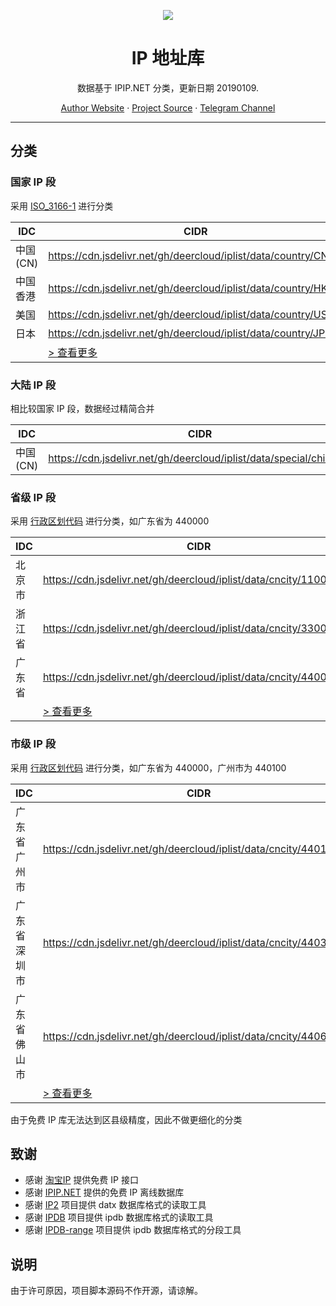 <p align="center">
<a href="https://github.com/DeerCloud/IPList">
<img src="https://user-images.githubusercontent.com/2666735/50806883-84930c00-1333-11e9-869e-3c2f2664f154.png" />
</a>
</p>

<h1 align="center">IP 地址库</h1>

<p align="center">数据基于 IPIP.NET 分类，更新日期 20190109.</p>

<p align=center>
<a href="https://i-meto.com/">Author Website</a> ·
<a href="https://github.com/DeerCloud/IPList">Project Source</a> ·
<a href="https://t.me/metooooo">Telegram Channel</a>
</p>

***

## 分类

### 国家 IP 段

采用 [ISO_3166-1](https://zh.wikipedia.org/wiki/ISO_3166-1%E4%BA%8C%E4%BD%8D%E5%AD%97%E6%AF%8D%E4%BB%A3%E7%A0%81) 进行分类

|IDC|CIDR|
|---|---|
|中国 (CN)|https://cdn.jsdelivr.net/gh/deercloud/iplist/data/country/CN.txt|
|中国香港|https://cdn.jsdelivr.net/gh/deercloud/iplist/data/country/HK.txt|
|美国|https://cdn.jsdelivr.net/gh/deercloud/iplist/data/country/US.txt|
|日本|https://cdn.jsdelivr.net/gh/deercloud/iplist/data/country/JP.txt|
||[ > 查看更多](https://github.com/DeerCloud/IPList/tree/master/data/country)|

### 大陆 IP 段

相比较国家 IP 段，数据经过精简合并

|IDC|CIDR|
|---|---|
|中国 (CN)|https://cdn.jsdelivr.net/gh/deercloud/iplist/data/special/china.txt|

### 省级 IP 段

采用 [行政区划代码](http://www.mca.gov.cn/article/sj/xzqh/2019/201901-06/20190203221738.html) 进行分类，如广东省为 440000

|IDC|CIDR|
|---|---|
|北京市|https://cdn.jsdelivr.net/gh/deercloud/iplist/data/cncity/110000.txt|
|浙江省|https://cdn.jsdelivr.net/gh/deercloud/iplist/data/cncity/330000.txt|
|广东省|https://cdn.jsdelivr.net/gh/deercloud/iplist/data/cncity/440000.txt|
||[ > 查看更多](https://github.com/DeerCloud/IPList/tree/master/data/cncity)|

### 市级 IP 段

采用 [行政区划代码](http://www.mca.gov.cn/article/sj/xzqh/2019/201901-06/20190203221738.html) 进行分类，如广东省为 440000，广州市为 440100

|IDC|CIDR|
|---|---|
|广东省广州市|https://cdn.jsdelivr.net/gh/deercloud/iplist/data/cncity/440100.txt|
|广东省深圳市|https://cdn.jsdelivr.net/gh/deercloud/iplist/data/cncity/440300.txt|
|广东省佛山市|https://cdn.jsdelivr.net/gh/deercloud/iplist/data/cncity/440600.txt|
||[ > 查看更多](https://github.com/DeerCloud/IPList/tree/master/data/cncity)|

由于免费 IP 库无法达到区县级精度，因此不做更细化的分类


## 致谢

 - 感谢 [淘宝IP](http://ip.taobao.com/) 提供免费 IP 接口
 - 感谢 [IPIP.NET](https://www.ipip.net/) 提供的免费 IP 离线数据库
 - 感谢 [IP2](https://github.com/metowolf/IP2) 项目提供 datx 数据库格式的读取工具
 - 感谢 [IPDB](https://github.com/metowolf/ipdb) 项目提供 ipdb 数据库格式的读取工具
 - 感谢 [IPDB-range](https://github.com/metowolf/ipdb) 项目提供 ipdb 数据库格式的分段工具

## 说明

由于许可原因，项目脚本源码不作开源，请谅解。
